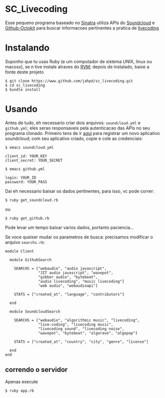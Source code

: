 # SC_Livecoding

Esse pequeno programa baseado no [Sinatra](http://www.sinatrarb.com/)
utiliza APIs do
[Soundcloud](https://developers.soundcloud.com/docs/api/reference#tracks)
e [Github-Octokit](https://github.com/octokit/octokit.rb) para buscar
informacoes pertinentes a pratica de
[livecoding](http://www.toplap.org)

# Instalando

Suponho que tu usas Ruby (e um computador de sistema UNIX, linux ou
macosx), se n tive instale atraves do
[RVM](https://rvm.io/); depois de instalado, baixe a fonte deste
projeto

    $ git clone https://www.github.com/jahpd/sc_livecoding.git
    $ cd sc_livecoding
    $ bundle install

# Usando

Antes de tudo, eh necessario criar dois arquivos: `soundcloud.yml` e
`github.yml`; eles serao responsaveis pela autenticacao das APIs no
seu programa clonado. Primeiro tens de ir
[aqui](https://soundcloud.com/login?return_to=%2Fyou%2Fapps%2Fnew)
para registrar um novo aplicativo soundcloud; com seu aplicativo
criado, copie e cole as credenciais:


    $ emacs soundcloud.yml

~~~{.yaml}
client_id: YOUR_KEY
client_secret: YOUR_SECRET
~~~

    $ emacs github.yml

~~~{.yaml}
login: YOUR_ID
password: YOUR_PASS
~~~

Dai eh necessario baixar os dados
pertinentes, para isso, vc pode correr:

    $ ruby get_soundcloud.rb

ou

    $ ruby get_github.rb

Pode levar um tempo baixar varios dados, portanto paciencia...

Se voce queiser mudar os parametros de busca: precisamos modificar o
arquivo `searchs.rb`:

~~~{.ruby}
module Client

  module GithubSearch

    SEARCHS = ["webaudio", "audio javascript", 
               "JIT audio javascript", "wavepot", 
               "gibber audio", "bytebeat", 
               "audio livecoding", "music livecoding"]
               "web audio", "webaudioapi"]
               
    STATS = ["created_at", "language", "contributors"]

  end

  module SoundcloudSearch

    SEARCHS = ["webaudio", "algorithmic music", "livecoding", 
               "live-coding", "livecoding music", 
               "livecoding sound", "livecoding noise",
               "wavepot", "bytebeat", "algorave", "algopop"]

    STATS = ["created_at", "country", "city", "genre", "license"]

  end
end
~~~

## correndo o servidor

Apenas execute

    $ ruby app.rb
